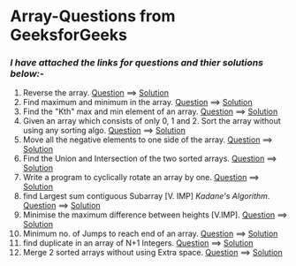 # Array-Questions from GeeksforGeeks

### *I have attached the links for questions and thier solutions below:-*

1. Reverse the array. [Question](https://www.geeksforgeeks.org/write-a-program-to-reverse-an-array-or-string/) ==> [Solution](https://github.com/AdarshGeek/DSA-Sheet-Solution/blob/main/Array/reverse_the_array.cpp)
2. Find maximum and minimum in the array. [Question](https://www.geeksforgeeks.org/maximum-and-minimum-in-an-array/) ==> [Solution]()
3. Find the "Kth" max and min element of an array. [Question](https://practice.geeksforgeeks.org/problems/kth-smallest-element/0) ==> [Solution]()
4. Given an array which consists of only 0, 1 and 2. Sort the array without using any sorting algo. [Question](https://practice.geeksforgeeks.org/problems/sort-an-array-of-0s-1s-and-2s/0) ==> [Solution]()
5. Move all the negative elements to one side of the array. [Question](https://www.geeksforgeeks.org/move-negative-numbers-beginning-positive-end-constant-extra-space/) ==> [Solution]()
6. Find the Union and Intersection of the two sorted arrays. [Question](https://practice.geeksforgeeks.org/problems/union-of-two-arrays/0) ==> [Solution]()
7. Write a program to cyclically rotate an array by one. [Question](https://practice.geeksforgeeks.org/problems/cyclically-rotate-an-array-by-one/0) ==> [Solution]()
8. find Largest sum contiguous Subarray [V. IMP] *Kadane's Algorithm*. [Question](https://practice.geeksforgeeks.org/problems/kadanes-algorithm/0) ==> [Solution]()
9. Minimise the maximum difference between heights [V.IMP]. [Question](https://practice.geeksforgeeks.org/problems/minimum-number-of-jumps/0) ==> [Solution]()
10. Minimum no. of Jumps to reach end of an array. [Question](https://practice.geeksforgeeks.org/problems/minimum-number-of-jumps/0) ==> [Solution]()
11. find duplicate in an array of N+1 Integers. [Question](https://leetcode.com/problems/find-the-duplicate-number/) ==> [Solution](url)
12. Merge 2 sorted arrays without using Extra space. [Question](https://leetcode.com/problems/find-the-duplicate-number/) ==> [Solution](https://github.com/geeky01adarsh/DSA-Sheet-Solution/blob/main/Array/merge_two_sorted_arr_without_extra_space.cpp)
